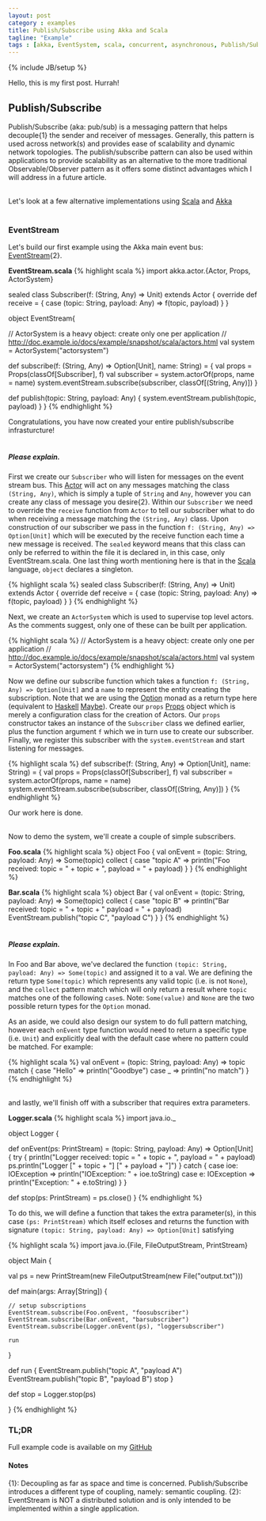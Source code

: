 ```yaml
---
layout: post
category : examples
title: Publish/Subscribe using Akka and Scala 
tagline: "Example"
tags : [akka, EventSystem, scala, concurrent, asynchronous, Publish/Subscribe, beginner, example, tutorial]
---
```

{% include JB/setup %}

Hello, this is my first post. Hurrah!

## Publish/Subscribe
Publish/Subscribe (aka: pub/sub) is a messaging pattern that helps decouple{1} the sender and receiver of messages. Generally, this pattern is used across network(s) and provides ease of scalability and dynamic network topologies. The publish/subscribe pattern can also be used within applications to provide scalability as an alternative to the more traditional Observable/Observer pattern as it offers some distinct advantages which I will address in a future article.
<br />
<br />

Let's look at a few alternative implementations using [Scala][1] and [Akka][2]
<br />
<br />

### EventStream
Let's build our first example using the Akka main event bus: [EventStream][3]{2}. 
<br />

**EventStream.scala**
{% highlight scala %}
import akka.actor.{Actor, Props, ActorSystem}

sealed class Subscriber(f: (String, Any) => Unit) extends Actor {
  override def receive = { case (topic: String, payload: Any) => f(topic, payload) }
}

object EventStream{

  // ActorSystem is a heavy object: create only one per application
  // http://doc.example.io/docs/example/snapshot/scala/actors.html
  val system = ActorSystem("actorsystem")

  def subscribe(f: (String, Any) => Option[Unit], name: String) = {
    val props = Props(classOf[Subscriber], f)
    val subscriber = system.actorOf(props, name = name)
    system.eventStream.subscribe(subscriber, classOf[(String, Any)])
  }

  def publish(topic: String, payload: Any) {
    system.eventStream.publish(topic, payload)
  }
}
{% endhighlight %}

Congratulations, you have now created your entire publish/subscribe infrasturcture!
<br />
<br />

##### Please explain.
First we create our `Subscriber` who will listen for messages on the event stream bus. This [Actor][5] will act on any messages matching the class `(String, Any)`, which is simply a tuple of `String` and `Any`, however you can create any class of message you desire{2}. Within our `Subscriber` we need to override the `receive` function from `Actor` to tell our subscriber what to do when receiving a message matching the `(String, Any)` class. Upon construction of our subscriber we pass in the function `f: (String, Any) => Option[Unit]` which will be executed by the receive function each time a new message is received. The `sealed` keyword means that this class can only be referred to within the file it is declared in, in this case, only EventStream.scala. One last thing worth mentioning here is that in the [Scala][1] language, `object` declares a singleton. 

{% highlight scala %}
sealed class Subscriber(f: (String, Any) => Unit) extends Actor {
  override def receive = { case (topic: String, payload: Any) => f(topic, payload) }
}
{% endhighlight %}
<br/>

Next, we create an `ActorSystem` which is used to supervise top level actors. As the comments suggest, only one of these can be built per application.
<br/>

{% highlight scala %}
// ActorSystem is a heavy object: create only one per application
// http://doc.example.io/docs/example/snapshot/scala/actors.html
val system = ActorSystem("actorsystem")
{% endhighlight %}
<br/>

Now we define our subscribe function which takes a function `f: (String, Any) => Option[Unit]` and a `name` to represent the entity creating the subscription. Note that we are using the [Option][9] monad as a return type here (equivalent to [Haskell][7] [Maybe][8]). Create our `props` [Props][6] object which is merely a configuration class for the creation of Actors. Our `props` constructor takes an instance of the `Subscriber` class we defined earlier, plus the function argument `f` which we in turn use to create our subscriber. Finally, we register this subscriber with the `system.eventStream` and start listening for messages. 

{% highlight scala %}
def subscribe(f: (String, Any) => Option[Unit], name: String) = {
  val props = Props(classOf[Subscriber], f)
  val subscriber = system.actorOf(props, name = name)
  system.eventStream.subscribe(subscriber, classOf[(String, Any)])
}
{% endhighlight %}

Our work here is done.
<br/>
<br/>

Now to demo the system, we'll create a couple of simple subscribers.

**Foo.scala**
{% highlight scala %}
object Foo {
  val onEvent = (topic: String, payload: Any) => Some(topic) collect {
    case "topic A" => println("Foo received: topic = " + topic + ", payload = " + payload)
  }
}
{% endhighlight %}
<br/>

**Bar.scala**
{% highlight scala %}
object Bar {
  val onEvent = (topic: String, payload: Any) => Some(topic) collect {
    case "topic B" =>
      println("Bar received: topic = " + topic + " payload = " + payload)
      EventStream.publish("topic C", "payload C")
  }
}
{% endhighlight %}
<br/>
<br />

##### Please explain.
In Foo and Bar above, we've declared the function `(topic: String, payload: Any) => Some(topic)` and assigned it to a val. We are defining the return type `Some(topic)` which represents any valid topic (i.e. is not `None`), and the `collect` pattern match which will only return a result where `topic` matches one of the following `case`s. Note: `Some(value)` and `None` are the two possible return types for the `Option` monad. 

As an aside, we could also design our system to do full pattern matching, however each `onEvent` type function would need to return a specific type (i.e. `Unit`) and explicitly deal with the default case where no pattern could be matched. For example:

{% highlight scala %}
val onEvent = (topic: String, payload: Any) => topic match {
  case "Hello" => println("Goodbye")
  case _ => println("no match")
}
{% endhighlight %}
<br/>
<br />


and lastly, we'll finish off with a subscriber that requires extra parameters.

**Logger.scala**
{% highlight scala %}
import java.io._

object Logger {

  def onEvent(ps: PrintStream) = (topic: String, payload: Any) => Option[Unit] {
      try {
        println("Logger received: topic = " + topic + ", payload = " + payload)
        ps.println("Logger [" + topic + "] [" + payload + "]")
      }
      catch {
        case ioe: IOException => println("IOException: " + ioe.toString)
        case e: IOException => println("Exception: " + e.toString)
      }
  }

  def stop(ps: PrintStream) = ps.close()
}
{% endhighlight %}

To do this, we will define a function that takes the extra parameter(s), in this case `(ps: PrintStream)` which itself ecloses and returns the function with signature `(topic: String, payload: Any) => Option[Unit]` satisfying 
















{% highlight scala %}
import java.io.{File, FileOutputStream, PrintStream}

object Main {

  val ps = new PrintStream(new FileOutputStream(new File("output.txt")))

  def main(args: Array[String]) {

    // setup subscriptions
    EventStream.subscribe(Foo.onEvent, "foosubscriber")
    EventStream.subscribe(Bar.onEvent, "barsubscriber")
    EventStream.subscribe(Logger.onEvent(ps), "loggersubscriber")

    run
  }

  def run {
    EventStream.publish("topic A", "payload A")
    EventStream.publish("topic B", "payload B")
    stop
  }

  def stop = Logger.stop(ps)

}
{% endhighlight %}



### TL;DR
Full example code is available on my [GitHub][4]

#### Notes
{1}: Decoupling as far as space and time is concerned. Publish/Subscribe introduces a different type of coupling, namely: semantic coupling.
{2}: EventStream is NOT a distributed solution and is only intended to be implemented within a single application.


[1]:http://www.scala-lang.org/
[2]:http://akka.io/
[3]:http://doc.akka.io/docs/akka/snapshot/scala/event-bus.html#event-stream
[4]:https://github.com/benhowell/examples/tree/master/AkkaEventStream
[5]:http://doc.akka.io/docs/akka/snapshot/scala/actors.html
[6]:http://doc.akka.io/docs/akka/snapshot/scala/actors.html#props
[7]:http://www.haskell.org/haskellwiki/Haskell
[8]:http://www.haskell.org/haskellwiki/Maybe
[9]:http://www.scala-lang.org/api/2.10.4/index.html#scala.Option
